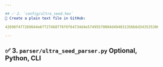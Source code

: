 ```yaml
---

## ✅ 2. `config/ultra_seed.hex`  
📄 Create a plain text file in GitHub:

42696f477269644e6f727468776f6f64734d4e57495570004d494031356b6d343535306b6d756e646572673939393572656c6961623432656666696369656e63793835726e773335636f737472656434323070726f64756374697669747940456967687442353835424943386442616e6e75616c33353070657263656e7431353830683130304750557331616e74636f6c6f6e794f70746d697a6174696f6e4e6575726c5061746830303170686931303030386661696c736166654475616c53797374656d53656c66486561656c696e6732306d696e50726f6f66436f6e6365707400

---
```


## ✅ 3. `parser/ultra_seed_parser.py` Optional, Python, CLI
